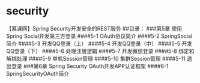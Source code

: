 # security
【慕课网】Spring Security开发安全的REST服务
##目录：
###第5章 使用Spring Social开发第三方登录
####5-1 OAuth协议简介
####5-2 SpringSocial简介
####5-3 开发QQ登录（上）
####5-4 开发QQ登录（中）
####5-5 开发QQ登录（下）
####5-6 处理注册逻辑
####5-7 开发微信登录
####5-8 绑定和解绑处理
####5-9 单机Session管理
####5-10 集群Session管理
####5-11 退出登录
###第6章 Spring Security OAuth开发APP认证框架
####6-1 SpringSecurityOAuth简介

